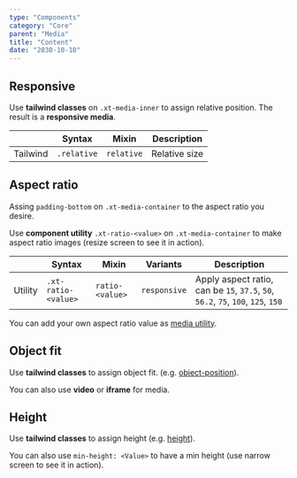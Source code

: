 ```yaml
---
type: "Components"
category: "Core"
parent: "Media"
title: "Content"
date: "2030-10-10"
---
```


## Responsive

Use **tailwind classes** on `.xt-media-inner` to assign relative position. The result is a **responsive media**.

<div class="xt-overflow-sub overflow-y-hidden overflow-x-scroll my-4 xt-my-auto w-full">

|                      | Syntax                          | Mixin            | Description                   |
| ----------------------- | ----------------------------------------- | -----------------------------| ----------------------------- |
| Tailwind                  | `.relative`                     | `relative`                | Relative size            |

</div>

<demo>
  <demovanilla src="vanilla/components/core/media/responsive">
  </demovanilla>
</demo>

## Aspect ratio

Assing `padding-bottom` on `.xt-media-container` to the aspect ratio you desire.

<demo>
  <demovanilla src="vanilla/components/core/media/ratio">
  </demovanilla>
</demo>

Use **component utility** `.xt-ratio-<value>` on `.xt-media-container` to make aspect ratio images (resize screen to see it in action).

<div class="xt-overflow-sub overflow-y-hidden overflow-x-scroll my-4 xt-my-auto w-full">

|                      | Syntax                          | Mixin            | Variants               | Description                   |
| ----------------------- | ---------------------------- | -----------------| ----------------------------- |----------------------------- |
| Utility                  | `.xt-ratio-<value>`       | `ratio-<value>`                | `responsive`                | Apply aspect ratio, can be `15`, `37.5`, `50`, `56.2`, `75`, `100`, `125`, `150`            |

</div>

You can add your own aspect ratio value as [media utility](/components/core/media#customization).

<demo>
  <demovanilla src="vanilla/components/core/media/ratio-class">
  </demovanilla>
</demo>

## Object fit

Use **tailwind classes** to assign object fit. (e.g. [object-position](https://tailwindcss.com/docs/object-position)).

<demo>
  <demovanilla src="vanilla/components/core/media/cover">
  </demovanilla>
  <demovanilla src="vanilla/components/core/media/contain">
  </demovanilla>
</demo>

You can also use **video** or **iframe** for media.

<demo>
  <demovanilla src="vanilla/components/core/media/video">
  </demovanilla>
  <demovanilla src="vanilla/components/core/media/iframe">
  </demovanilla>
</demo>

## Height

Use **tailwind classes** to assign height (e.g. [height](https://tailwindcss.com/docs/height)).

<demo>
  <demovanilla src="vanilla/components/core/media/height">
  </demovanilla>
</demo>

You can also use `min-height: <Value>` to have a min height (use narrow screen to see it in action).

<demo>
  <demovanilla src="vanilla/components/core/media/min-height">
  </demovanilla>
</demo>
